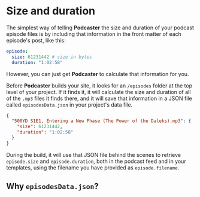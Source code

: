 # Size and duration

The simplest way of telling **Podcaster** the size and duration of your podcast episode files is by including that information in the front matter of each episode's post, like this:

```yaml
episode:
  size: 61231442 # size in bytes
  duration: "1:02:58"
```

However, you can just get **Podcaster** to calculate that information for you. 

Before **Podcaster** builds your site, it looks for an `/episodes` folder at the top level of your project. If it finds it, it will calculate the size and duration of all of the `.mp3` files it finds there, and it will save that information in a JSON file called `episodesData.json` in your project's data file.

```json
{
  "500YD S1E1, Entering a New Phase (The Power of the Daleks).mp3": {
    "size": 61231442,
    "duration": "1:02:58"
  }
}
```

During the build, it will use that JSON file behind the scenes to retrieve `episode.size` and `episode.duration`, both in the podcast feed and in your templates, using the filename you have provided as `episode.filename`.

## Why `episodesData.json`?
